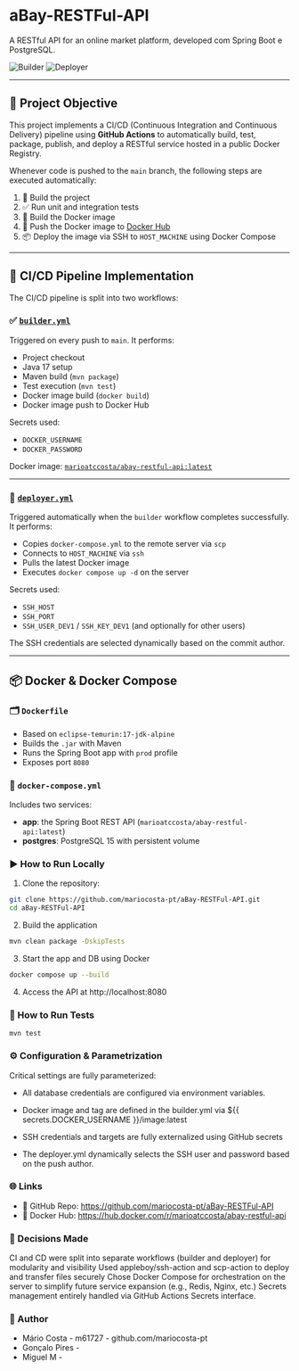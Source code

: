# aBay-RESTFul-API

A RESTful API for an online market platform, developed com Spring Boot e PostgreSQL.

![Builder](https://github.com/mariocosta-pt/aBay-RESTFul-API/actions/workflows/builder.yml/badge.svg)
![Deployer](https://github.com/mariocosta-pt/aBay-RESTFul-API/actions/workflows/deploy.yml/badge.svg)

---

## 🎯 Project Objective

This project implements a CI/CD (Continuous Integration and Continuous Delivery) pipeline using **GitHub Actions** to automatically build, test, package, publish, and deploy a RESTful service hosted in a public Docker Registry.

Whenever code is pushed to the `main` branch, the following steps are executed automatically:

1. 🔨 Build the project
2. ✅ Run unit and integration tests
3. 🐳 Build the Docker image
4. 🚀 Push the Docker image to [Docker Hub](https://hub.docker.com/r/marioatccosta/abay-restful-api)
5. 📦 Deploy the image via SSH to `HOST_MACHINE` using Docker Compose

---

## 🔧 CI/CD Pipeline Implementation

The CI/CD pipeline is split into two workflows:

### ✅ [`builder.yml`](.github/workflows/builder.yml)

Triggered on every push to `main`. It performs:

- Project checkout
- Java 17 setup
- Maven build (`mvn package`)
- Test execution (`mvn test`)
- Docker image build (`docker build`)
- Docker image push to Docker Hub

Secrets used:
- `DOCKER_USERNAME`
- `DOCKER_PASSWORD`

Docker image: [`marioatccosta/abay-restful-api:latest`](https://hub.docker.com/r/marioatccosta/abay-restful-api)

---

### 🚀 [`deployer.yml`](.github/workflows/deploy.yml)

Triggered automatically when the `builder` workflow completes successfully. It performs:

- Copies `docker-compose.yml` to the remote server via `scp`
- Connects to `HOST_MACHINE` via `ssh`
- Pulls the latest Docker image
- Executes `docker compose up -d` on the server

Secrets used:
- `SSH_HOST`
- `SSH_PORT`
- `SSH_USER_DEV1` / `SSH_KEY_DEV1` (and optionally for other users)

The SSH credentials are selected dynamically based on the commit author.

---

## 📦 Docker & Docker Compose

### 🗂 `Dockerfile`

- Based on `eclipse-temurin:17-jdk-alpine`
- Builds the `.jar` with Maven
- Runs the Spring Boot app with `prod` profile
- Exposes port `8080`

### 🧱 `docker-compose.yml`

Includes two services:

- **app**: the Spring Boot REST API (`marioatccosta/abay-restful-api:latest`)
- **postgres**: PostgreSQL 15 with persistent volume

### ▶️ How to Run Locally

1. Clone the repository:

```bash
git clone https://github.com/mariocosta-pt/aBay-RESTFul-API.git
cd aBay-RESTFul-API
```

2. Build the application

```bash
mvn clean package -DskipTests
```

3. Start the app and DB using Docker 
```bash
docker compose up --build 
```

4. Access the API at http://localhost:8080

### 🧪 How to Run Tests

```
mvn test
```

### ⚙️ Configuration & Parametrization

Critical settings are fully parameterized:
- All database credentials are configured via environment variables.

- Docker image and tag are defined in the builder.yml via ${{ secrets.DOCKER_USERNAME }}/image:latest

- SSH credentials and targets are fully externalized using GitHub secrets

- The deployer.yml dynamically selects the SSH user and password based on the push author.

### 🌐 Links

- 🧪 GitHub Repo: https://github.com/mariocosta-pt/aBay-RESTFul-API
- 🐳 Docker Hub: https://hub.docker.com/r/marioatccosta/abay-restful-api

### 📌 Decisions Made

CI and CD were split into separate workflows (builder and deployer) for modularity and visibility
Used appleboy/ssh-action and scp-action to deploy and transfer files securely
Chose Docker Compose for orchestration on the server to simplify future service expansion (e.g., Redis, Nginx, etc.)
Secrets management entirely handled via GitHub Actions Secrets interface.

### 🙋 Author

- Mário Costa - m61727 - github.com/mariocosta-pt
- Gonçalo Pires - 
- Miguel M -
